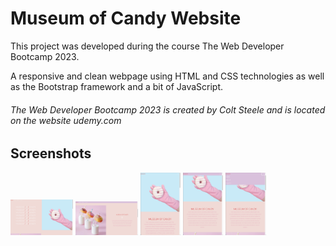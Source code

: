 # Museum of Candy Website

This project was developed during the course The Web Developer Bootcamp 2023.

A responsive and clean webpage using HTML and CSS technologies as well as the Bootstrap framework and a bit of JavaScript.

###### The Web Developer Bootcamp 2023 is created by Colt Steele and is located on the website udemy.com

## Screenshots

<img src="/imgs/Widescreen.png" alt="Widescreen in top page" style="max-width: 100px;">

<img src="/imgs/Widescreen%20scrolled.png" alt="Widescreen scrolled page" style="max-width: 100px;">

<img src="/imgs/Mobile-Top.png" alt="Mobile with Navbar collapsed" style="max-height: 100px;">

<img src="/imgs/Mobile-scrolled.png" alt="Mobile with scrolled page" style="max-height: 100px;">

<img src="/imgs/Mobile-Navbar.png" alt="Navbar expanded" style="max-height: 100px;">

